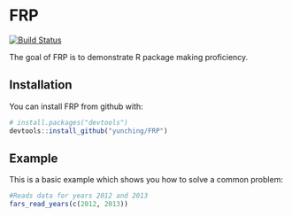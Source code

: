 # FRP
[![Build Status](https://travis-ci.org/yunching/FRP.svg?branch=master)](https://travis-ci.org/yunching/FRP)

The goal of FRP is to demonstrate R package making proficiency.

## Installation

You can install FRP from github with:


``` r
# install.packages("devtools")
devtools::install_github("yunching/FRP")
```

## Example

This is a basic example which shows you how to solve a common problem:

``` r
#Reads data for years 2012 and 2013
fars_read_years(c(2012, 2013))
```
